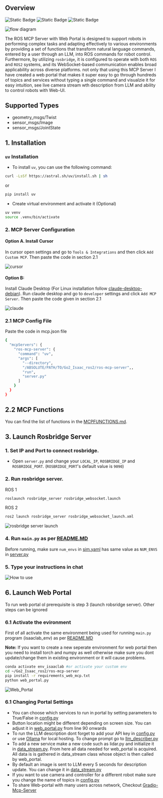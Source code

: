 ## Overview
![Static Badge](https://img.shields.io/badge/ROS-Available-green)
![Static Badge](https://img.shields.io/badge/ROS2-Available-green)
![Static Badge](https://img.shields.io/badge/License-MIT-blue)

![flow diagram](<img/framework.png>)


The ROS MCP Server with Web Portal is designed to support robots in performing complex tasks and adapting effectively to various environments by providing a set of functions that transform natural language commands, entered by a user through an LLM, into ROS commands for robot control. Furthermore, by utilizing ``rosbridge``, it is configured to operate with both ``ROS`` and ``ROS2`` systems, and its WebSocket-based communication enables broad applicability across diverse platforms. not only that using this MCP Server I have created a web portal that makes it super easy to go through hundreds of topics and services without typing a single command and visualzie it for easy intuition, see live camera stream wth description from LLM and ability to control robots with Web-UI.

## Supported Types

- geometry_msgs/Twist
- sensor_msgs/Image
- sensor_msgs/JointState



## 1. Installation

### `uv` Installation
- To install `uv`, you can use the following command:
```bash
curl -LsSf https://astral.sh/uv/install.sh | sh
```
or
```bash
pip install uv
```

- Create virtual environment and activate it (Optional)
```bash
uv venv
source .venv/bin/activate
```

### 2. MCP Server Configuration


#### Option A. Install Cursor 
In cursor open settings and go to ```Tools & Integrations``` and then click ```Add Custom MCP```. Then paste the code in section 2.1


![cursor](<img/mcp_cursor.jpg>)



#### Option B: 
Install Claude Desktop (For Linux installation follow [claude-desktop-debian](https://github.com/aaddrick/claude-desktop-debian)). 
Run claude desktop and go to ```developer``` settings and click ```Add MCP Server```. Then paste the code given in section 2.1


![claude](<img/mcp_server.png>)


### 2.1 MCP Config File
Paste the code in mcp.json file
```bash
{
  "mcpServers": {
    "ros-mcp-server": {
      "command": "uv",
      "args": [
        "--directory",
        "/ABSOLUTE/PATH/TO/Go2_Isaac_ros2/ros-mcp-server",,
        "run",
        "server.py"
      ]
    }
  }
}
```


## 2.2 MCP Functions

You can find the list of functions in the [MCPFUNCTIONS.md](MCPFUNCTIONS.md).

## 3. Launch Rosbridge Server
### 1. Set IP and Port to connect rosbridge.
- Open `server.py` and change your `LOCAL_IP`, `ROSBRIDGE_IP` and `ROSBRIDGE_PORT`. (`ROSBRIDGE_PORT`'s default value is `9090`)

### 2. Run rosbridge server.
ROS 1
```bash
roslaunch rosbridge_server rosbridge_websocket.launch
```
ROS 2
```bash
ros2 launch rosbridge_server rosbridge_websocket_launch.xml
```

![rosbridge server launch](<img/rosbridge.png>)

### 4. Run ```main.py``` as per [README.MD](<https://github.com/sallu-786/Go2_Isaac_ros2/blob/main/README.md>) 
Before running, make sure ```num_envs``` in [sim.yaml](<../cfg/sim.yaml>) has same value as ```NUM_ENVS``` in [server.py](<server.py>)


### 5. Type your instructions in chat

![How to use](<img/run_command.png>)


## 6. Launch Web Portal 
To run web portal ol prerequisite is step 3 (launch robsridge server). Other steps can be ignored
### 6.1 Activate the evironment 
First of all activate the same environment being used for running ```main.py``` program (isaaclab_env) as per [README.MD](<https://github.com/sallu-786/Go2_Isaac_ros2/blob/main/README.md>) 


**Note:** If you want to create a new seperate environment for web portal then you need to install torch and numpy as well otherwise make sure you dont update/change them in existing environment or it will cause problems. 
```bash
conda activate env_isaaclab #or activate your custom env
cd ~/Go2_Isaac_ros2/ros-mcp-server
pip install -r requirements_web_mcp.txt
python web_portal.py
```
![Web_Portal](<img/portal.png>)

### 6.1 Changing Portal Settings 
- You can choose which services to run in portal by setting parameters to True/False in [config.py](<config.py>)
- Button location might be different depending on screen size. You can adjust it in [web_portal.py](<web_portal.py>) from line 90 onwards
- To run the LLM description dont forget to add your API key in [config.py](<config.py>) or use [Ollama](https://ollama.com/download) for local hosting. To change prompt go to [llm_describer.py](<web_utils/llm_describer.py>)
- To add a new service make a new code such as lidar.py and initialize it in [data_stream.py](<web_utils/data_stream.py>). From here all data needed for web_portal is acquired. All data is is gathered in data_stream class whose object is then called by web_portal.
- By default an image is sent to LLM every 5 seconds for description update. You can change it in [data_stream.py](<web_utils/data_stream.py>) 
- If you want to use camera and controller for a different robot make sure you change the name of topics in [config.py](<config.py>)
- To share Web-portal with many users across network, Checkout [Gradio-Mcp-Server](https://www.gradio.app/guides/building-mcp-server-with-gradio)



